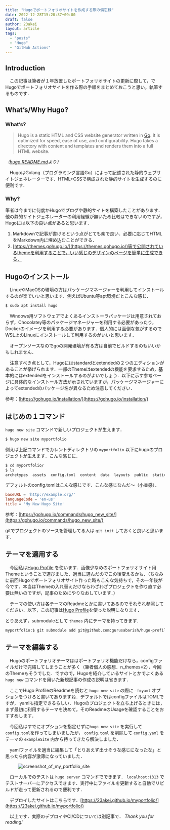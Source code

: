 ```yaml
---
title: "Hugoでポートフォリオサイトを作成する際の備忘録"
date: 2022-12-28T15:20:37+09:00
draft: false
author: 23akei
layout: article
tags:
  - "posts"
  - "Hugo"
  - "GitHub Actions"
---
```


## Introduction

　この記事は筆者が１年放置したポートフォリオサイトの更新に際して，でHugoでポートフォリオサイトを作る際の手順をまとめておこうと思い，執筆するものです．

## What’s/Why Hugo?

### What’s?

> Hugo is a static HTML and CSS website generator written in [Go](https://go.dev/). It is optimized for speed, ease of use, and configurability. Hugo takes a directory with content and templates and renders them into a full HTML website.
>

*（[hugo README.md](https://github.com/gohugoio/hugo/blob/master/README.md)より）*

　HugoはGolang（プログラミング言語Go）によって記述された静的ウェブサイトジェネレーターです．HTML+CSSで構成された静的サイトを生成するのに便利です．

### Why?

筆者は今までに何度かHugoでブログや静的サイトを構築したことがあります．他の静的サイトジェネレーターの利用経験が無いため比較はできないのですが，Hugoには以下の良い点があると思います．

1. Markdownで記事が書けるという点がとても楽で良い．必要に応じてHTMLをMarkdown内に埋め込むことができる．
2. [https://themes.gohugo.io/](https://themes.gohugo.io/)等で公開されているthemeを利用することで，いい感じのデザインのページを簡単に生成できる．

## Hugoのインストール

　LinuxやMacOSの環境の方はパッケージマネージャーを利用してインストールするのが楽でいいと思います．例えばUbuntu等apt環境だとこんな感じ．

```bash
$ sudo apt install hugo
```

　Windows用ソフトウェアでよくあるインストーラパッケージは用意されておらず，Chocolatey等のパッケージマネージャーを利用する必要があったり，Dockerのイメージを利用する必要があります．個人的には面倒な気がするのでWSL上のLinuxにインストールして利用するのがいいと思います．

　オープンソースなのでgoの開発環境が有る方は自前でビルドするのもいいかもしれません．

　注意すべき点として，Hugoにはstandardとextendedの２つのエディションがあることが挙げられます．一部のThemeはextendedの機能を要求するため，基本的にはextendedをインストールするのがよいでしょう．以下に示す参考ページに具体的なインストール方法が示されていますが，パッケージマネージャーによってextendedのパッケージ名が異なるため注意してください．

参考：[https://gohugo.io/installation/](https://gohugo.io/installation/)

## はじめの１コマンド

`hugo new site` コマンドで新しいプロジェクトが生えます．

```bash
$ hugo new site myportfolio
```

例えば上記コマンドでカレントディレクトリの `myportfolio` 以下にhugoのプロジェクトが生えます．こんな感じに．

```bash
$ cd myportfolio/
$ ls
archetypes  assets  config.toml  content  data  layouts  public  static  themes
```

デフォルトのconfig.tomlはこんな感じです．こんな感じなんだ～（小並感）．

```toml
baseURL = 'http://example.org/'
languageCode = 'en-us'
title = 'My New Hugo Site'
```

参考：[https://gohugo.io/commands/hugo_new_site/](https://gohugo.io/commands/hugo_new_site/)

gitでプロジェクトのソースを管理してる人は `git init` しておくと良いと思います．

## テーマを適用する

　今回私は[Hugo Profile](https://themes.gohugo.io/themes/hugo-profile/) を使います．画像少なめのポートフォリオサイト用Themeということで選びました．適当に選んだのでこの後変えるかも．（ちなみに前回Hugoでポートフォリオサイト作った時もこんな気持ちで，その一年後が今です．本当はThemeの入れ替えだけならわざわざプロジェクトを作り直す必要は無いのですが，記事のためにやりなおしています．）

　テーマの使い方は各テーマのReadmeとかに書いてあるのでそれぞれ参照してください．以下，この記事は[Hugo Profile](https://themes.gohugo.io/themes/hugo-profile/)を使った説明になります．

とりあえず，submoduleとして `themes` 内にテーマを持ってきます．

```bash
myportfolio:$ git submodule add git@github.com:gurusabarish/hugo-profile.git themes/hugo-profile
```

## テーマを編集する

　Hugoのポートフォリオテーマははポートフォリオ機能だけなら，configファイルだけで完結してしまうことが多く（筆者個人の感想．n_themes=2），今回のThemeもそうでした．ですので，Hugoを紹介しているサイトとかでよくある `hugo new` コマンドを用いた新規記事の作成の説明は省きます．

　ここでHugo ProfileのReadmeを読むと `hugo new site` の際に `-f=yaml` オプションをつけろと書いてありますね．デフォルトではconfigファイルはTOMLですが， yamlも指定できるらしい．Hugoのプロジェクトを立ち上げるときには，まず最初に利用するテーマを決めて，そのReadmeのUsageを確認することをおすすめします．

　今回私はすでにオプションを指定せずに`hugo new site` を実行して `config.toml`を作ってしまいましたが， `config.toml` を削除して `config.yaml` をテーマの `exampleSite` 内から持ってきたら解決しました．

　yamlファイルを適当に編集して「とりあえず出せそうな感じになったな」と思ったら内容が激薄になっていました．


<figure><img src='{{ "./portfoliosite.png" | htmlBaseUrl }}' alt="screenshot_of_my_portfolio_site"></figure>

　ローカルでのテストは `hugo server` コマンドでできます． `localhost:1313` でテストサーバーにアクセスできます．実行中にファイルを更新すると自動でリビルドが走って更新されるので便利です．

　デプロイしたサイトはこちらです．[https://23akei.github.io/myportfolio/](https://23akei.github.io/myportfolio/)

　以上です．実際のデプロイやCI/CDについては別記事で． *Thank you for reading!*
